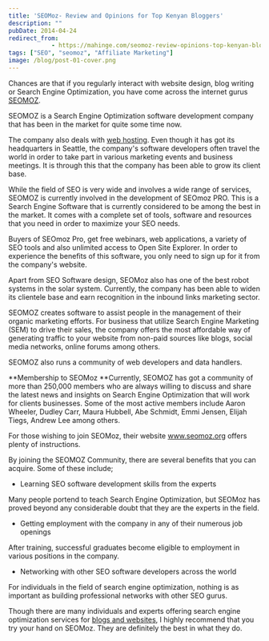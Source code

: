 ```yaml
---
title: 'SEOMoz- Review and Opinions for Top Kenyan Bloggers'
description: ""
pubDate: 2014-04-24
redirect_from:
            - https://mahinge.com/seomoz-review-opinions-top-kenyan-bloggers/
tags: ["SEO", "seomoz", "Affiliate Marketing"]
image: /blog/post-01-cover.png
---
```

Chances are that if you regularly interact with website design, blog writing or Search Engine Optimization, you have come across the internet gurus [SEOMOZ](http://moz.com/).

SEOMOZ is a Search Engine Optimization software development company that has been in the market for quite some time now.

The company also deals with [web hosting](https://mahinge.com). Even though it has got its headquarters in Seattle, the company's software developers often travel the world in order to take part in various marketing events and business meetings. It is through this that the company has been able to grow its client base.

While the field of SEO is very wide and involves a wide range of services, SEOMOZ is currently involved in the development of SEOmoz PRO. This is a Search Engine Software that is currently considered to be among the best in the market. It comes with a complete set of tools, software and resources that you need in order to maximize your SEO needs.

Buyers of SEOmoz Pro, get free webinars, web applications, a variety of SEO tools and also unlimited access to Open Site Explorer. In order to experience the benefits of this software, you only need to sign up for it from the company's website.

Apart from SEO Software design, SEOMoz also has one of the best robot systems in the solar system. Currently, the company has been able to widen its clientele base and earn recognition in the inbound links marketing sector.

SEOMOZ creates software to assist people in the management of their organic marketing efforts. For business that utilize Search Engine Marketing (SEM) to drive their sales, the company offers the most affordable way of generating traffic to your website from non-paid sources like blogs, social media networks, online forums among others.

SEOMOZ also runs a community of web developers and data handlers.

**Membership to SEOMoz **Currently, SEOMOZ has got a community of more than 250,000 members who are always willing to discuss and share the latest news and insights on Search Engine Optimization that will work for clients businesses. Some of the most active members include Aaron Wheeler, Dudley Carr, Maura Hubbell, Abe Schmidt, Emmi Jensen, Elijah Tiegs, Andrew Lee among others.

For those wishing to join SEOMoz, their website www.seomoz.org offers plenty of instructions.

By joining the SEOMOZ Community, there are several benefits that you can acquire. Some of these include;

- Learning SEO software development skills from the experts

Many people portend to teach Search Engine Optimization, but SEOMoz has proved beyond any considerable doubt that they are the experts in the field.

- Getting employment with the company in any of their numerous job openings

After training, successful graduates become eligible to employment in various positions in the company.

- Networking with other SEO software developers across the world

For individuals in the field of search engine optimization, nothing is as important as building professional networks with other SEO gurus.

Though there are many individuals and experts offering search engine optimization services for [blogs and websites](https://mahinge.com/blogging-tips/ "make money blogging in kenya"), I highly recommend that you try your hand on SEOMoz. They are definitely the best in what they do.
